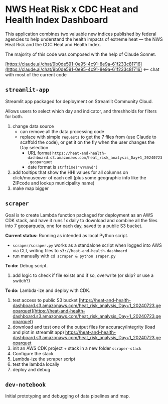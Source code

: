 # NWS Heat Risk x CDC Heat and Health Index Dashboard

This application combines two valuable new indices published by federal agencies to help understand the health impacts of extreme heat — the NWS Heat Risk and the CDC Heat and Health Index.

The majority of this code was composed with the help of Claude Sonnet.

[https://claude.ai/chat/9b0de591-0e95-4c91-8e9a-61f233c81716](https://claude.ai/chat/9b0de591-0e95-4c91-8e9a-61f233c81716) <-- chat with most of the current code


## `streamlit-app`

Streamlit app packaged for deployment on Streamlit Community Cloud.

Allows users to select which day and indicator, and threshholds for filters for both.

1. change data source
    - can remove all the data processing code
    - replace with simple `requests` to get the 7 files from (use Claude to scaffold the code), or get it on the fly when the user changes the Day selection
        - URL format `https://heat-and-health-dashboard.s3.amazonaws.com/heat_risk_analysis_Day+1_20240723.geoparquet`
        - date format is `strftime("%Y%m%d")`
2. add tooltips that show the HHI values for all columns on click/mouseover of each cell (plus some geographic info like the ZIPcode and lookup municipality name)
3. make map bigger


## `scraper`

Goal is to create Lambda function packaged for deployment as an AWS CDK stack, and have it runs 1x daily to download and combine all the files into 7 geoparquets, one for each day, saved to a public S3 bucket.

**Current status:** Running as intended as local Python script.
- `scraper/scraper.py` works as a standalone script when logged into AWS via CLI, writing files to `s3://heat-and-health-dashboard`
- run manually with `cd scraper & python sraper.py`

**To do:** Debug script.
1. add logic to check if file exists and if so, overwrite (or skip? or use a switch?)

**To do:** Lambda-ize and deploy with CDK.
1. test access to public S3 bucket [https://heat-and-health-dashboard.s3.amazonaws.com/heat_risk_analysis_Day+1_20240723.geoparquet](https://heat-and-health-dashboard.s3.amazonaws.com/heat_risk_analysis_Day+1_20240723.geoparquet)
2. download and test one of the output files for accuracy/integrity (load and plot in streamlit app) https://heat-and-health-dashboard.s3.amazonaws.com/heat_risk_analysis_Day+1_20240723.geoparquet
1. init an AWS CDK project + stack in a new folder `scraper-stack`
2. Configure the stack
3. Lambda-ize the scraper script
4. test the lambda locally
5. deploy and debug

## `dev-notebook`

Initial prototyping and debugging of data pipelines and map.

